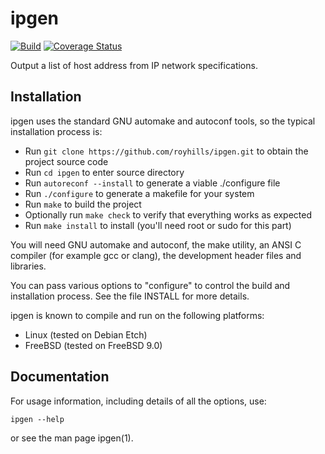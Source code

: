 # ipgen

[![Build](https://github.com/royhills/ipgen/actions/workflows/c-cpp.yml/badge.svg)](https://github.com/royhills/ipgen/actions/workflows/c-cpp.yml)
[![Coverage Status](https://coveralls.io/repos/github/royhills/tcp-scan/badge.svg?branch=master)](https://coveralls.io/github/royhills/tcp-scan?branch=master)

Output a list of host address from IP network specifications.

Installation
------------

ipgen uses the standard GNU automake and autoconf tools, so the typical installation process is:

- Run ```git clone https://github.com/royhills/ipgen.git``` to obtain the project source code
- Run ```cd ipgen``` to enter source directory
- Run ```autoreconf --install``` to generate a viable ./configure file
- Run ```./configure``` to generate a makefile for your system
- Run ```make``` to build the project
- Optionally run ```make check``` to verify that everything works as expected
- Run ```make install``` to install (you'll need root or sudo for this part)

You will need GNU automake and autoconf, the make utility, an ANSI C compiler (for example gcc or clang), the development header files and libraries.

You can pass various options to "configure" to control the build and
installation process.  See the file INSTALL for more details.

ipgen is known to compile and run on the following platforms:

 - Linux (tested on Debian Etch)
 - FreeBSD (tested on FreeBSD 9.0)

Documentation
-------------

For usage information, including details of all the options, use:

```ipgen --help```

or see the man page ipgen(1).
